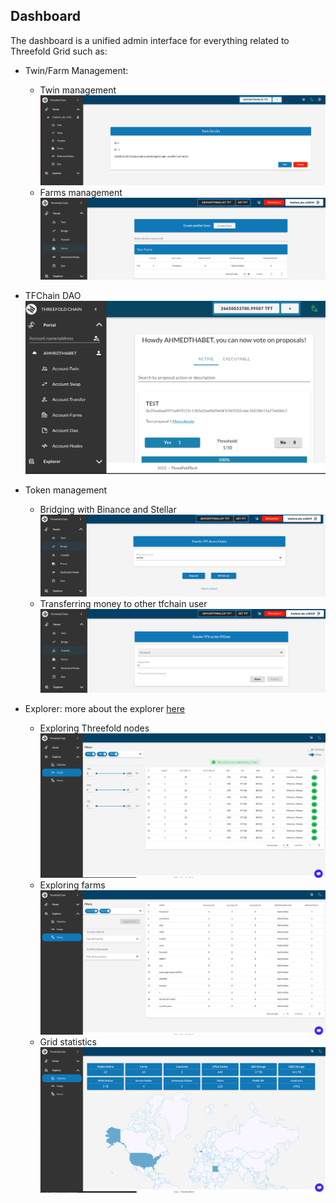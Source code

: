 ## Dashboard

The dashboard is a unified admin interface for everything related to Threefold Grid such as:

- Twin/Farm Management: 
    - Twin management
    ![twin mgmt](./img/dashboard_portal_twin.png)
    - Farms management
    ![farm mgmt](./img/dashboard_portal_farms.png)

- TFChain DAO
![dao](./img/dashboard_dao.png)

- Token management
    - Bridging with Binance and Stellar
    ![bridge](./img/dashboard_bridge.png)
    - Transferring money to other tfchain user
    ![transfer](./img/dashboard_portal_transfer.png)

- Explorer:
  more about the explorer [here](./explorer/explorer_home.md)
    - Exploring Threefold nodes
    ![nodes](./img/dashboard_explorer_nodes.png)
    - Exploring farms
    ![farms](./img/dashboard_explorer_farms.png)
    - Grid statistics
    ![stats](./img/dashboard_explorer_statistics.png)
